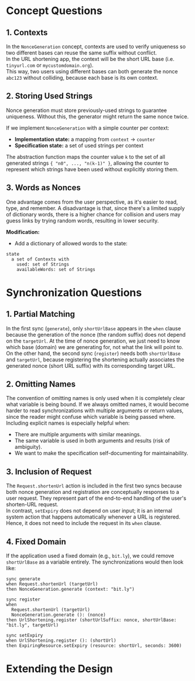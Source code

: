 # Concept Questions

## 1. Contexts  
In the `NonceGeneration` concept, contexts are used to verify uniqueness so two different bases can reuse the same suffix without conflict.  
In the URL shortening app, the context will be the short URL base (i.e. `tinyurl.com` or `mycustomdomain.org`).  
This way, two users using different bases can both generate the nonce `abc123` without colliding, because each base is its own context.  

## 2. Storing Used Strings  
Nonce generation must store previously-used strings to guarantee uniqueness. Without this, the generator might return the same nonce twice.  

If we implement `NonceGeneration` with a simple counter per context:  

- **Implementation state:** a mapping from `context` → `counter` 
- **Specification state:** a set of used strings per context 

The abstraction function maps the counter value `k` to the set of all generated strings `{ "n0", ..., "n(k-1)" }`, allowing the counter 
to represent which strings have been used without explicitly storing them.  

## 3. Words as Nonces  
One advantage comes from the user perspective, as it's easier to read, type, and remember.
A disadvantage is that, since there's a limited supply of dictionary words, there is a higher chance for collision and users may guess
links by trying random words, resulting in lower security.

**Modification:**  
- Add a dictionary of allowed words to the state:  

```
state
  a set of Contexts with
    used: set of Strings
    availableWords: set of Strings
```

# Synchronization Questions

## 1. Partial Matching
In the first sync (`generate`), only `shortUrlBase` appears in the `when` clause because the generation of the nonce (the random suffix) does not depend on the `targetUrl`. At the time of nonce generation, we just need to know which base (domain) we are generating for, not what the link will point to.  
On the other hand, the second sync (`register`) needs both `shortUrlBase` and `targetUrl`, because registering the shortening actually associates the generated nonce (short URL suffix) with its corresponding target URL.

## 2. Omitting Names
The convention of omitting names is only used when it is completely clear what variable is being bound. If we always omitted names, it would become harder to read synchronizations with multiple arguments or return values, since the reader might confuse which variable is being passed where.  
Including explicit names is especially helpful when:
- There are multiple arguments with similar meanings.
- The same variable is used in both arguments and results (risk of ambiguity).
- We want to make the specification self-documenting for maintainability.

## 3. Inclusion of Request
The `Request.shortenUrl` action is included in the first two syncs because both nonce generation and registration are conceptually responses to a user request. They represent part of the end-to-end handling of the user's shorten-URL request.  
In contrast, `setExpiry` does not depend on user input; it is an internal system action that happens automatically whenever a URL is registered. Hence, it does not need to include the request in its `when` clause.

## 4. Fixed Domain
If the application used a fixed domain (e.g., `bit.ly`), we could remove `shortUrlBase` as a variable entirely. The synchronizations would then look like:

```
sync generate
when Request.shortenUrl (targetUrl)
then NonceGeneration.generate (context: "bit.ly")

sync register
when
  Request.shortenUrl (targetUrl)
  NonceGeneration.generate (): (nonce)
then UrlShortening.register (shortUrlSuffix: nonce, shortUrlBase: "bit.ly", targetUrl)

sync setExpiry
when UrlShortening.register (): (shortUrl)
then ExpiringResource.setExpiry (resource: shortUrl, seconds: 3600)
```

# Extending the Design
